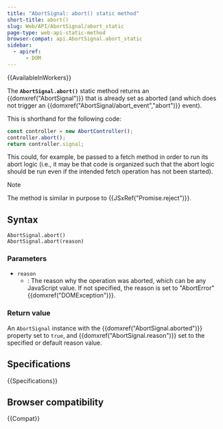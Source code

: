 ```yaml
---
title: "AbortSignal: abort() static method"
short-title: abort()
slug: Web/API/AbortSignal/abort_static
page-type: web-api-static-method
browser-compat: api.AbortSignal.abort_static
sidebar:
  - apiref:
      - DOM
---
```


{{AvailableInWorkers}}

The **`AbortSignal.abort()`** static method returns an {{domxref("AbortSignal")}} that is already set as aborted (and which does not trigger an {{domxref("AbortSignal/abort_event","abort")}} event).

This is shorthand for the following code:

```js
const controller = new AbortController();
controller.abort();
return controller.signal;
```

This could, for example, be passed to a fetch method in order to run its abort logic (i.e., it may be that code is organized such that the abort logic should be run even if the intended fetch operation has not been started).

> [!NOTE]
> The method is similar in purpose to {{JSxRef("Promise.reject")}}.

## Syntax

```js-nolint
AbortSignal.abort()
AbortSignal.abort(reason)
```

### Parameters

- `reason`
  - : The reason why the operation was aborted, which can be any JavaScript value.
    If not specified, the reason is set to "AbortError" {{domxref("DOMException")}}.

### Return value

An `AbortSignal` instance with the {{domxref("AbortSignal.aborted")}} property set to `true`, and {{domxref("AbortSignal.reason")}} set to the specified or default reason value.

## Specifications

{{Specifications}}

## Browser compatibility

{{Compat}}
